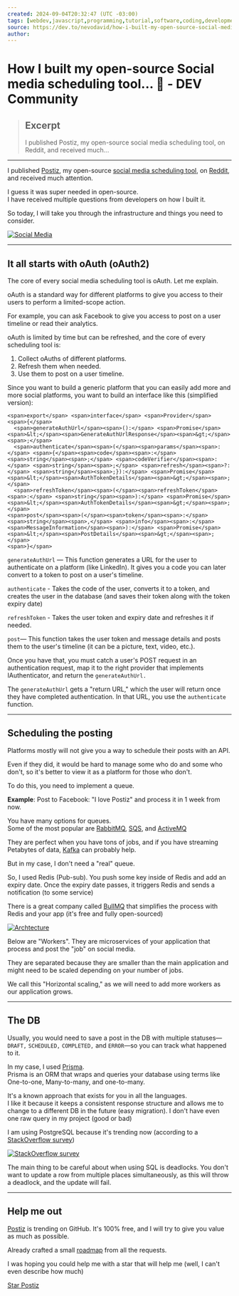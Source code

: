 ```yaml
---
created: 2024-09-04T20:32:47 (UTC -03:00)
tags: [webdev,javascript,programming,tutorial,software,coding,development,engineering,inclusive,community]
source: https://dev.to/nevodavid/how-i-built-my-open-source-social-media-scheduling-tool-dih?context=digest
author: 
---
```


# How I built my open-source Social media scheduling tool... 🤯 - DEV Community

> ## Excerpt
> I published Postiz, my open-source social media scheduling tool, on Reddit, and received much...

---
I published [Postiz](https://postiz.com/), my open-source [social media scheduling tool](https://github.com/gitroomhq/postiz-app), on [Reddit](https://www.reddit.com/r/selfhosted/comments/1f4x806/postiz_opensource_social_media_scheduling_tool), and received much attention.

I guess it was super needed in open-source.  
I have received multiple questions from developers on how I built it.

So today, I will take you through the infrastructure and things you need to consider.

[![Social Media](https://media.dev.to/cdn-cgi/image/width=800%2Cheight=%2Cfit=scale-down%2Cgravity=auto%2Cformat=auto/https%3A%2F%2Fdev-to-uploads.s3.amazonaws.com%2Fuploads%2Farticles%2Flwjkbemvdketw9gx0zb8.png)](https://media.dev.to/cdn-cgi/image/width=800%2Cheight=%2Cfit=scale-down%2Cgravity=auto%2Cformat=auto/https%3A%2F%2Fdev-to-uploads.s3.amazonaws.com%2Fuploads%2Farticles%2Flwjkbemvdketw9gx0zb8.png)

___

## [](https://dev.to/nevodavid/how-i-built-my-open-source-social-media-scheduling-tool-dih?context=digest#it-all-starts-with-oauth-oauth2)It all starts with oAuth (oAuth2)

The core of every social media scheduling tool is oAuth. Let me explain.

oAuth is a standard way for different platforms to give you access to their users to perform a limited-scope action.

For example, you can ask Facebook to give you access to post on a user timeline or read their analytics.

oAuth is limited by time but can be refreshed, and the core of every scheduling tool is:

1.  Collect oAuths of different platforms.
2.  Refresh them when needed.
3.  Use them to post on a user timeline.

Since you want to build a generic platform that you can easily add more and more social platforms, you want to build an interface like this (simplified version):  

```
<span>export</span> <span>interface</span> <span>Provider</span> <span>{</span>
  <span>generateAuthUrl</span><span>():</span> <span>Promise</span><span>&lt;</span><span>GenerateAuthUrlResponse</span><span>&gt;</span><span>;</span>
  <span>authenticate</span><span>(</span><span>params</span><span>:</span> <span>{</span><span>code</span><span>:</span> <span>string</span><span>;</span> <span>codeVerifier</span><span>:</span> <span>string</span><span>;</span> <span>refresh</span><span>?:</span> <span>string</span><span>;}):</span> <span>Promise</span><span>&lt;</span><span>AuthTokenDetails</span><span>&gt;</span><span>;</span>
  <span>refreshToken</span><span>(</span><span>refreshToken</span><span>:</span> <span>string</span><span>):</span> <span>Promise</span><span>&lt;</span><span>AuthTokenDetails</span><span>&gt;</span><span>;</span>
<span>post</span><span>(</span><span>token</span><span>:</span> <span>string</span><span>,</span> <span>info</span><span>:</span> <span>MessageInformation</span><span>):</span> <span>Promise</span><span>&lt;</span><span>PostDetails</span><span>&gt;</span><span>;</span>
<span>}</span>
```

`generateAuthUrl` — This function generates a URL for the user to authenticate on a platform (like LinkedIn). It gives you a code you can later convert to a token to post on a user's timeline.

`authenticate` - Takes the code of the user, converts it to a token, and creates the user in the database (and saves their token along with the token expiry date)

`refreshToken` - Takes the user token and expiry date and refreshes it if needed.

`post`— This function takes the user token and message details and posts them to the user's timeline (it can be a picture, text, video, etc.).

Once you have that, you must catch a user's POST request in an authentication request, map it to the right provider that implements IAuthenticator, and return the `generateAuthUrl.`

The `generateAuthUrl` gets a "return URL," which the user will return once they have completed authentication. In that URL, you use the `authenticate` function.

___

## [](https://dev.to/nevodavid/how-i-built-my-open-source-social-media-scheduling-tool-dih?context=digest#scheduling-the-posting)Scheduling the posting

Platforms mostly will not give you a way to schedule their posts with an API.

Even if they did, it would be hard to manage some who do and some who don't, so it's better to view it as a platform for those who don't.

To do this, you need to implement a queue.

**Example**: Post to Facebook: "I love Postiz" and process it in 1 week from now.

You have many options for queues.  
Some of the most popular are [RabbitMQ](https://www.rabbitmq.com/), [SQS](https://aws.amazon.com/sqs), and [ActiveMQ](https://activemq.apache.org/)

They are perfect when you have tons of jobs, and if you have streaming Petabytes of data, [Kafka](https://kafka.apache.org/) can probably help.

But in my case, I don't need a "real" queue.

So, I used Redis (Pub-sub). You push some key inside of Redis and add an expiry date. Once the expiry date passes, it triggers Redis and sends a notification (to some service)

There is a great company called [BullMQ](https://bullmq.io/) that simplifies the process with Redis and your app (it's free and fully open-sourced)

[![Archtecture](https://media.dev.to/cdn-cgi/image/width=800%2Cheight=%2Cfit=scale-down%2Cgravity=auto%2Cformat=auto/https%3A%2F%2Fdev-to-uploads.s3.amazonaws.com%2Fuploads%2Farticles%2F34dsfux8q48t4yb7c2a8.png)](https://media.dev.to/cdn-cgi/image/width=800%2Cheight=%2Cfit=scale-down%2Cgravity=auto%2Cformat=auto/https%3A%2F%2Fdev-to-uploads.s3.amazonaws.com%2Fuploads%2Farticles%2F34dsfux8q48t4yb7c2a8.png)

Below are "Workers". They are microservices of your application that process and post the "job" on social media.

They are separated because they are smaller than the main application and might need to be scaled depending on your number of jobs.

We call this "Horizontal scaling," as we will need to add more workers as our application grows.

___

## [](https://dev.to/nevodavid/how-i-built-my-open-source-social-media-scheduling-tool-dih?context=digest#the-db)The DB

Usually, you would need to save a post in the DB with multiple statuses—`DRAFT,` `SCHEDULED,` `COMPLETED,` and `ERROR`—so you can track what happened to it.

In my case, I used [Prisma](https://www.prisma.io/).  
Prisma is an ORM that wraps and queries your database using terms like One-to-one, Many-to-many, and one-to-many.

It's a known approach that exists for you in all the languages.  
I like it because it keeps a consistent response structure and allows me to change to a different DB in the future (easy migration). I don't have even one raw query in my project (good or bad)

I am using PostgreSQL because it's trending now (according to a [StackOverflow survey](https://survey.stackoverflow.co/2024/technology#1-databases))

[![StackOverflow survey](https://media.dev.to/cdn-cgi/image/width=800%2Cheight=%2Cfit=scale-down%2Cgravity=auto%2Cformat=auto/https%3A%2F%2Fdev-to-uploads.s3.amazonaws.com%2Fuploads%2Farticles%2Fgccweu9mqautwij4b0co.png)](https://media.dev.to/cdn-cgi/image/width=800%2Cheight=%2Cfit=scale-down%2Cgravity=auto%2Cformat=auto/https%3A%2F%2Fdev-to-uploads.s3.amazonaws.com%2Fuploads%2Farticles%2Fgccweu9mqautwij4b0co.png)

The main thing to be careful about when using SQL is deadlocks. You don't want to update a row from multiple places simultaneously, as this will throw a deadlock, and the update will fail.

___

## [](https://dev.to/nevodavid/how-i-built-my-open-source-social-media-scheduling-tool-dih?context=digest#help-me-out)Help me out

[Postiz](https://github.com/gitroomhq/postiz-app) is trending on GitHub. It's 100% free, and I will try to give you value as much as possible.

Already crafted a small [roadmap](https://github.com/gitroomhq/postiz-app/discussions/185) from all the requests.

I was hoping you could help me with a star that will help me (well, I can't even describe how much)

[Star Postiz](https://github.com/gitroomhq/postiz-app)
